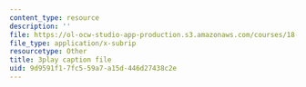 ```yaml
---
content_type: resource
description: ''
file: https://ol-ocw-studio-app-production.s3.amazonaws.com/courses/18-02sc-multivariable-calculus-fall-2010/9d9591f17fc559a7a15d446d27438c2e_ImzS_gSbjK4.vtt
file_type: application/x-subrip
resourcetype: Other
title: 3play caption file
uid: 9d9591f1-7fc5-59a7-a15d-446d27438c2e
---
```

